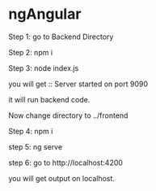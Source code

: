 # ngAngular

Step 1: go to Backend Directory

Step 2: npm i

Step 3: node index.js

you will get :: 
Server started on port 9090


it will run backend code.

Now change directory to ../frontend

Step 4: npm i

step 5: ng serve

step 6: go to http://localhost:4200

you will get output on localhost.
